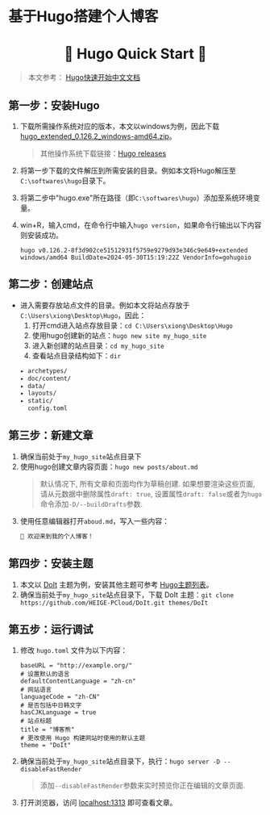 # 基于Hugo搭建个人博客


# <center>🚀 Hugo Quick Start 🚀</center>

> 本文参考：
> [Hugo快速开始中文文档](https://www.gohugo.org/doc/overview/quickstart/)

## 第一步：安装Hugo
1. 下载所需操作系统对应的版本，本文以windows为例，因此下载
[hugo_extended_0.126.2_windows-amd64.zip](https://github.com/gohugoio/hugo/releases/download/v0.126.2/hugo_extended_0.126.2_windows-amd64.zip)。
    > 其他操作系统下载链接：[Hugo releases](https://github.com/gohugoio/hugo/releases/tag/v0.126.2)
2. 将第一步下载的文件解压到所需安装的目录。例如本文将Hugo解压至```C:\softwares\hugo```目录下。
3. 将第二步中"hugo.exe"所在路径（即```C:\softwares\hugo```）添加至系统环境变量。
4. win+R，输入cmd，在命令行中输入```hugo version```，如果命令行输出以下内容则安装成功。

    ```hugo v0.126.2-8f3d902ce51512931f5759e9279d93e346c9e649+extended windows/amd64 BuildDate=2024-05-30T15:19:22Z VendorInfo=gohugoio```

## 第二步：创建站点
- 进入需要存放站点文件的目录。例如本文将站点存放于```C:\Users\xiong\Desktop\Hugo```，因此：
    1. 打开cmd进入站点存放目录：```cd C:\Users\xiong\Desktop\Hugo```
    2. 使用hugo创建新的站点：```hugo new site my_hugo_site```
    3. 进入新创建的站点目录：```cd my_hugo_site```
    4. 查看站点目录结构如下：```dir```
    ```bash
    ▸ archetypes/
    ▸ doc/content/
    ▸ data/
    ▸ layouts/
    ▸ static/
      config.toml
    ```

## 第三步：新建文章
1. 确保当前处于```my_hugo_site```站点目录下
2. 使用hugo创建文章内容页面：```hugo new posts/about.md```
    > 默认情况下, 所有文章和页面均作为草稿创建. 如果想要渲染这些页面, 请从元数据中删除属性```draft: true```, 设置属性```draft: false```或者为```hugo```命令添加```-D/--buildDrafts```参数.
3. 使用任意编辑器打开```aboud.md```，写入一些内容：
    ```markdown
    🎉 欢迎来到我的个人博客！
    ```

## 第四步：安装主题
1. 本文以 [DoIt](https://github.com/HEIGE-PCloud/DoIt) 主题为例，安装其他主题可参考 [Hugo主题列表](https://www.gohugo.org/theme/)。
2. 确保当前处于```my_hugo_site```站点目录下，下载 DoIt 主题：```git clone https://github.com/HEIGE-PCloud/DoIt.git themes/DoIt```

## 第五步：运行调试
1. 修改 ```hugo.toml``` 文件为以下内容：
    ```text
    baseURL = "http://example.org/"
    # 设置默认的语言
    defaultContentLanguage = "zh-cn"
    # 网站语言
    languageCode = "zh-CN"
    # 是否包括中日韩文字
    hasCJKLanguage = true
    # 站点标题
    title = "博客熊"
    # 更改使用 Hugo 构建网站时使用的默认主题
    theme = "DoIt"
    ```
2. 确保当前处于```my_hugo_site```站点目录下，执行：```hugo server -D --disableFastRender```
    > 添加```--disableFastRender```参数来实时预览你正在编辑的文章页面.
3. 打开浏览器，访问 [localhost:1313](http://localhost:1313/) 即可查看文章。
